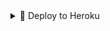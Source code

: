 <details><summary>📌 Deploy to Heroku </summary>
  
<a href="https://heroku.com/deploy?template=https://github.com/Darkksoul/devil"> <img src="https://img.shields.io/badge/Deploy%20To%20Heroku-black?style=for-the-badge&logo=heroku" width="220" height="38.45"></p></a>
</details>
